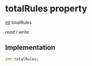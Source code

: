 


# totalRules property






[int](https://api.flutter.dev/flutter/dart-core/int-class.html) totalRules
  
_read / write_






## Implementation

```dart
int totalRules;


```







